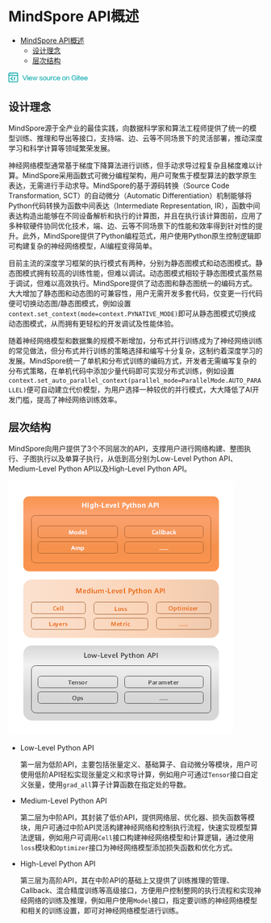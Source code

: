 # MindSpore API概述

<!-- TOC -->

- [MindSpore API概述](#mindsporeapi概述)
    - [设计理念](#设计理念)
    - [层次结构](#层次结构)

<!-- /TOC -->

<a href="https://gitee.com/mindspore/docs/blob/master/api/source_zh_cn/programming_guide/api_structure.md" target="_blank"><img src="../_static/logo_source.png"></a>

## 设计理念

MindSpore源于全产业的最佳实践，向数据科学家和算法工程师提供了统一的模型训练、推理和导出等接口，支持端、边、云等不同场景下的灵活部署，推动深度学习和科学计算等领域繁荣发展。

神经网络模型通常基于梯度下降算法进行训练，但手动求导过程复杂且梯度难以计算。MindSpore采用函数式可微分编程架构，用户可聚焦于模型算法的数学原生表达，无需进行手动求导。MindSpore的基于源码转换（Source Code Transformation, SCT）的自动微分（Automatic Differentiation）机制能够将Python代码转换为函数中间表达（Intermediate Representation, IR），函数中间表达构造出能够在不同设备解析和执行的计算图，并且在执行该计算图前，应用了多种软硬件协同优化技术，端、边、云等不同场景下的性能和效率得到针对性的提升。此外，MindSpore提供了Python编程范式，用户使用Python原生控制逻辑即可构建复杂的神经网络模型，AI编程变得简单。

目前主流的深度学习框架的执行模式有两种，分别为静态图模式和动态图模式。静态图模式拥有较高的训练性能，但难以调试。动态图模式相较于静态图模式虽然易于调试，但难以高效执行。MindSpore提供了动态图和静态图统一的编码方式。大大增加了静态图和动态图的可兼容性，用户无需开发多套代码，仅变更一行代码便可切换动态图/静态图模式，例如设置`context.set_context(mode=context.PYNATIVE_MODE)`即可从静态图模式切换成动态图模式，从而拥有更轻松的开发调试及性能体验。

随着神经网络模型和数据集的规模不断增加，分布式并行训练成为了神经网络训练的常见做法，但分布式并行训练的策略选择和编写十分复杂，这制约着深度学习的发展。MindSpore统一了单机和分布式训练的编码方式，开发者无需编写复杂的分布式策略，在单机代码中添加少量代码即可实现分布式训练，例如设置`context.set_auto_parallel_context(parallel_mode=ParallelMode.AUTO_PARALLEL)`便可自动建立代价模型，为用户选择一种较优的并行模式，大大降低了AI开发门槛，提高了神经网络训练效率。

## 层次结构

MindSpore向用户提供了3个不同层次的API，支撑用户进行网络构建、整图执行、子图执行以及单算子执行，从低到高分别为Low-Level Python API、Medium-Level Python API以及High-Level Python API。

![img](./images/api_structure.png) 

- Low-Level Python API

  第一层为低阶API，主要包括张量定义、基础算子、自动微分等模块，用户可使用低阶API轻松实现张量定义和求导计算，例如用户可通过`Tensor`接口自定义张量，使用`grad_all`算子计算函数在指定处的导数。

- Medium-Level Python API

  第二层为中阶API，其封装了低价API，提供网络层、优化器、损失函数等模块，用户可通过中阶API灵活构建神经网络和控制执行流程，快速实现模型算法逻辑，例如用户可调用`Cell`接口构建神经网络模型和计算逻辑，通过使用`loss`模块和`Optimizer`接口为神经网络模型添加损失函数和优化方式。

- High-Level Python API

  第三层为高阶API，其在中阶API的基础上又提供了训练推理的管理、Callback、混合精度训练等高级接口，方便用户控制整网的执行流程和实现神经网络的训练及推理，例如用户使用`Model`接口，指定要训练的神经网络模型和相关的训练设置，即可对神经网络模型进行训练。
